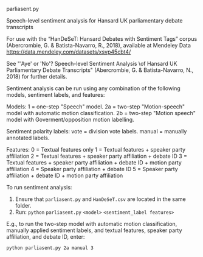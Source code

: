 parliasent.py

Speech-level sentiment analysis for Hansard UK parliamentary debate transcripts

For use with the “HanDeSeT: Hansard Debates with Sentiment Tags” corpus (Abercrombie, G. & Batista-Navarro, R., 2018), available at Mendeley Data https://data.mendeley.com/datasets/xsvp45cbt4/

See "'Aye' or 'No'? Speech-level Sentiment Analysis \\of Hansard UK Parliamentary Debate Transcripts" (Abercrombie, G. & Batista-Navarro, N., 2018) for further details.


Sentiment analysis can be run using any combination of the following models, sentiment labels, and features:

  Models:
  1  = one-step "Speech" model.
  2a = two-step "Motion-speech" model with automatic motion classification.
  2b = two-step "Motion speech" model with Goverment/opposition motion labelling.

  Sentiment polarity labels:
  vote = division vote labels.
  manual = manually annotated labels.
  
  Features:
  0 = Textual features only
  1 = Textual features + speaker party affiliation
  2 = Textual features + speaker party affiliation + debate ID
  3 = Textual features + speaker party affiliation + debate ID + motion party affiliation
  4 = Speaker party affiliation + debate ID
  5 = Speaker party affiliation + debate ID + motion party affiliation


To run sentiment analysis:

1) Ensure that `parliasent.py` and `HanDeSeT.csv` are located in the same folder.
2) Run:
  `python` `parliasent.py` `<model>` `<sentiment_label features>`
  
E.g., to run the two-step model with automatic motion classification, manually applied sentiment labels, and textual features, speaker party affiliation, and debate ID, enter: 
  
  `python parliasent.py 2a manual 3`
  
